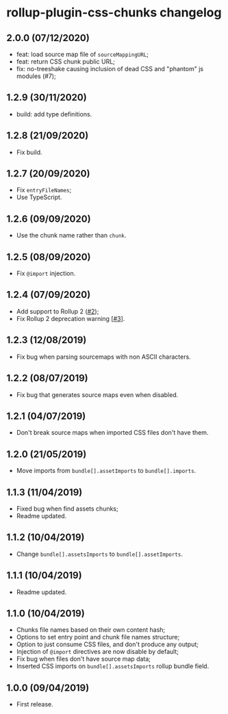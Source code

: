 # rollup-plugin-css-chunks changelog

## 2.0.0 (07/12/2020)

* feat: load source map file of `sourceMappingURL`;
* feat: return CSS chunk public URL;
* fix: no-treeshake causing inclusion of dead CSS and "phantom" js modules (#7);

## 1.2.9 (30/11/2020)

* build: add type definitions.

## 1.2.8 (21/09/2020)

* Fix build.

## 1.2.7 (20/09/2020)

* Fix `entryFileNames`;
* Use TypeScript.

## 1.2.6 (09/09/2020)

* Use the chunk name rather than `chunk`.

## 1.2.5 (08/09/2020)

* Fix `@import` injection.

## 1.2.4 (07/09/2020)

* Add support to Rollup 2 ([#2](https://github.com/domingues/rollup-plugin-css-chunks/pull/2));
* Fix Rollup 2 deprecation warning [[#3](https://github.com/domingues/rollup-plugin-css-chunks/issues/3)].

## 1.2.3 (12/08/2019)

* Fix bug when parsing sourcemaps with non ASCII characters.

## 1.2.2 (08/07/2019)

* Fix bug that generates source maps even when disabled.

## 1.2.1 (04/07/2019)

* Don't break source maps when imported CSS files don't have them.

## 1.2.0 (21/05/2019)

* Move imports from `bundle[].assetImports` to `bundle[].imports`.

## 1.1.3 (11/04/2019)

* Fixed bug when find assets chunks;
* Readme updated.

## 1.1.2 (10/04/2019)

* Change `bundle[].assetsImports` to `bundle[].assetImports`.

## 1.1.1 (10/04/2019)

* Readme updated.

## 1.1.0 (10/04/2019)

* Chunks file names based on their own content hash;
* Options to set entry point and chunk file names structure;
* Option to just consume CSS files, and don't produce any output;
* Injection of `@import` directives are now disable by default;
* Fix bug when files don't have source map data;
* Inserted CSS imports on `bundle[].assetsImports` rollup bundle field.

## 1.0.0 (09/04/2019)

* First release.

